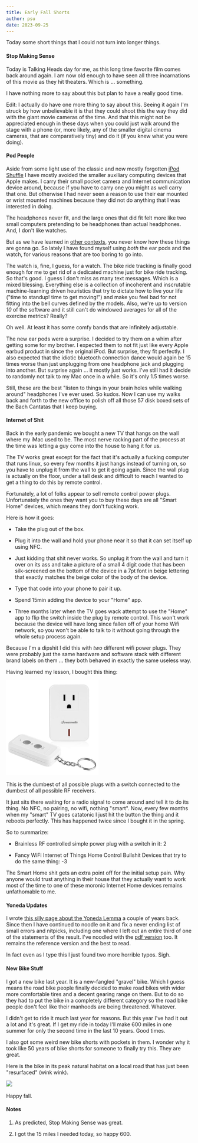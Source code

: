 ```yaml
---
title: Early Fall Shorts
author: psu
date: 2023-09-25
---
```


Today some short things that I could not turn into longer things.

#### Stop Making Sense

Today is Talking Heads day for me, as this long time favorite film comes back around
again. I am now old enough to have seen all three incarnations of this movie as they hit
theaters. Which is ... something.

I have nothing more to say about this but plan to have a really good time.

Edit: I actually do have one more thing to say about this. Seeing it again I'm struck by
how unbelievable it is that they could shoot this the way they did with the giant movie
cameras of the time. And that this might not be appreciated enough in these days when you
could just walk around the stage with a phone (or, more likely, any of the smaller digital
cinema cameras, that are comparatively tiny) and do it (if you knew what you were doing).

#### Pod People

Aside from some light use of the classic and now mostly forgotten [iPod
Shuffle](https://mutable-states.com/the-axiom-of-choice.html) I have mostly avoided the
smaller auxiliary computing devices that Apple makes. I carry their small pocket camera
and Internet communication device around, because if you have to carry one you might as
well carry that one. But otherwise I had never seen a reason to use their ear mounted or
wrist mounted machines because they did not do anything that I was interested in doing.

The headphones never fit, and the large ones that did fit felt more like two small
computers pretending to be headphones than actual headphones. And, I don't like watches.

But as we have learned in [other
contexts](https://mutable-states.com/why-soccer-is-better-than-your-favorite-sport.html),
you never know how these things are gonna go. So lately I have found myself using _both_
the ear pods and the watch, for various reasons that are too boring to go into.

The watch is, fine, I guess, for a watch. The bike ride tracking is finally good enough
for me to get rid of a dedicated machine just for bike ride tracking. So that's good. I
guess I don't miss as many text messages. Which is a mixed blessing. Everything else is a
collection of incoherent and inscrutable machine-learning driven heuristics that try to
dictate how to live your life ("time to standup! time to get moving!") and make you feel
bad for not fitting into the bell curves defined by the models. Also, we're up to version
_10_ of the software and it still can't do windowed averages for all of the exercise
metrics? Really?

Oh well. At least it has some comfy bands that are infinitely adjustable.

The new ear pods were a surprise. I decided to try them on a whim after getting some for
my brother. I expected them to not fit just like every Apple earbud product in since the
original iPod. But surprise, they fit perfectly. I also expected that the idiotic
bluetooth connection dance would again be 15 times worse than just unplugging from one
headphone jack and plugging into another. But surprise again ... it mostly just works. I've
still had it decide to randomly not talk to my Mac once in a while. So it's only 1.5
times worse.

Still, these are the best "listen to things in your brain holes while walking around"
headphones I've ever used. So kudos. Now I can use my walks back and forth to the new
office to polish off all those 57 disk boxed sets of the Bach Cantatas that I keep buying.

#### Internet of Shit

Back in the early pandemic we bought a new TV that hangs on the wall where my iMac used to
be. The most nerve racking part of the process at the time was letting a guy come into the
house to hang it for us.

The TV works great except for the fact that it's actually a fucking computer that runs
linux, so every few months it just hangs instead of turning on, so you have to unplug it
from the wall to get it going again. Since the wall plug is actually on the floor, under a
tall desk and difficult to reach I wanted to get a thing to do this by remote control.

Fortunately, a lot of folks appear to sell remote control power plugs. Unfortunately the
ones they want you to buy these days are all "Smart Home" devices, which means they don't
fucking work.

Here is how it goes:

- Take the plug out of the box.

- Plug it into the wall and hold your phone near it so that it can set itself up using
  NFC.

- Just kidding that shit never works. So unplug it from the wall and turn it over on its
  ass and take a picture of a small 4 digit code that has been silk-screened on the bottom
  of the device in a 7pt font in beige lettering that exactly matches the beige color of
  the body of the device.

- Type that code into your phone to pair it up.

- Spend 15min adding the device to your "Home" app.

- Three months later when the TV goes wack attempt to use the "Home" app to flip the
  switch inside the plug by remote control. This won't work because the device will have
  long since fallen off of your home Wifi network, so you won't be able to talk to it
  without going through the whole setup process again.

Because I'm a dipshit I did this with _two_ different wifi power plugs. They were probably
just the same hardware and software stack with different brand labels on them ... they
both behaved in exactly the same useless way.

Having learned my lesson, I bought this thing:

> <a href="https://www.amazon.com/DEWENWILS-Electrical-Wireless-Expandable-HRS10XB/dp/B07D2BY7VY/">
<img src="../images/plug-thing.jpg" width=250></a>

This is the dumbest of all possible plugs with a switch connected to the dumbest of all
possible RF receivers.

It just sits there waiting for a radio signal to come around and tell it to do its thing.
No NFC, no pairing, no wifi, nothing "smart". Now, every few months when my "smart" TV
goes catatonic I just hit the button the thing and it reboots perfectly. This has happened
twice since I bought it in the spring.

So to summarize:

- Brainless RF controlled simple power plug with a switch in it: 2

- Fancy WiFi Internet of Things Home Control Bullshit Devices that try to do the same
  thing: -3

The Smart Home shit gets an extra point off for the initial setup pain. Why anyone would
trust anything in their house that they actually want to work most of the time to one of
these moronic Internet Home devices remains unfathomable to me.

#### Yoneda Updates

I wrote [this silly page about the Yoneda
Lemma](yoneda-speedrun.html) a couple of years back. Since then
I have continued to noodle on it and fix a never ending list of small errors and nitpicks,
including one where I left out an entire third of one of the statements of the result.
I've noodled with the [pdf
version](https://github.com/psu13/arxiv-psu/blob/main/yoneda-speedrun/yoneda-speedrun-lucida.pdf
) too. It remains the reference version and the best to read.

In fact even as I type this I just found two more horrible typos. Sigh.

#### New Bike Stuff

I got a new bike last year. It is a new-fangled "gravel" bike. Which I guess means the
road bike people finally decided to make road bikes with wider more comfortable tires and
a decent gearing range on them. But to do so they had to put the bike in a completely
different category so the road bike people don't feel like their manhoods are being
threatened. Whatever.

I didn't get to ride it much last year for reasons. But this year I've had it out a lot
and it's great. If I get my ride in today I'll make 600 miles in one summer for only the
second time in the last 10 years. Good times.

I also got some weird new bike shorts with pockets in them. I wonder why it took like 50
years of bike shorts for someone to finally try this. They are great.

Here is the bike in its peak natural habitat on a local road that has just been
"resurfaced" (wink wink).

> <a href="../images/IMG_8918.jpg">
<img src="../images/IMG_8918.jpg" width=500></a>

Happy fall.

#### Notes

1. As predicted, Stop Making Sense was great.

2. I got the 15 miles I needed today, so happy 600.

